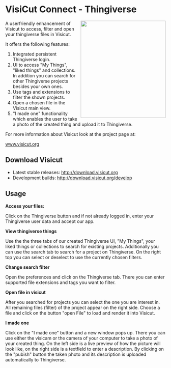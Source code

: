 


VisiCut Connect - Thingiverse
=======

<img src="https://cloud.githubusercontent.com/assets/7680318/6001719/e210576a-aaec-11e4-866a-ce54799dea1b.png" width="267px"
 height="305px" alt="" title="Visicut Connect" align="right" />

A userfriendly enhancement of Visicut to access, filter and open your thingiverse files in Visicut.

It offers the following features:

1. Integrated persistent Thingiverse login.
2. UI to access "My Things", "liked things" and collections. In addition you can search for other Thingiverse projects besides your own ones.
3. Use tags and extensions to filter the shown projects.
4. Open a chosen file in the Visicut main view.
5. "I made one" functionality which enables the user to take a photo of the created thing and upload it to Thingiverse.



For more information about Visicut look at the project page at:

www.visicut.org

Download Visicut
--------
* Latest stable releases: http://download.visicut.org
* Development builds: http://download.visicut.org/develop

Usage
--------
**Access your files:** 

Click on the Thingiverse button and if not already logged in, enter your Thingiverse user data and accept our app.

**View thingiverse things**

Use the the three tabs of our created Thingiverse UI, "My Things", your liked things or collections to search for existing projects. Additionally you can use the search tab to search for a project on Thingiverse. On the right top you can select or deselect to use the currently chosen filters.

**Change search filter**

Open the preferences and click on the Thingiverse tab. There you can enter supported file extensions and tags you want to filter.

**Open file in visicut**

After you searched for projects you can select the one you are interest in. All remaining files (filter) of the project appear on the right side. Choose a file and click on the button "open File" to load and render it into Visicut.

**I made one**

Click on the "I made one" button and a new window pops up. There you can use either the visicam or the camera of your computer to take a photo of your created thing. On the left side is a live preview of how the picture will look like, on the right side is a textfield to enter a description. By clicking on the "pubish" button the taken photo and its description is uploaded automatically to Thingiverse.
